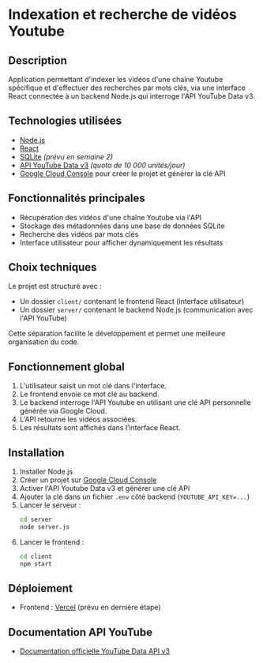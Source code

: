 # Indexation et recherche de vidéos Youtube

## Description
Application permettant d'indexer les vidéos d'une chaîne Youtube spécifique et d'effectuer des recherches par mots clés, via une interface React connectée à un backend Node.js qui interroge l'API YouTube Data v3.

## Technologies utilisées
- [Node.js](https://nodejs.org/)
- [React](https://react.dev/)
- [SQLite](https://www.sqlite.org/) *(prévu en semaine 2)*
- [API YouTube Data v3](https://developers.google.com/youtube/v3/docs?hl=fr) *(quota de 10 000 unités/jour)*
- [Google Cloud Console](https://console.cloud.google.com/) pour créer le projet et générer la clé API

## Fonctionnalités principales
- Récupération des vidéos d'une chaîne Youtube via l'API
- Stockage des métadonnées dans une base de données SQLite
- Recherche des vidéos par mots clés
- Interface utilisateur pour afficher dynamiquement les résultats

## Choix techniques
Le projet est structuré avec :
- Un dossier `client/` contenant le frontend React (interface utilisateur)
- Un dossier `server/` contenant le backend Node.js (communication avec l'API YouTube)

Cette séparation facilite le développement et permet une meilleure organisation du code.

## Fonctionnement global
1. L'utilisateur saisit un mot clé dans l'interface.
2. Le frontend envoie ce mot clé au backend.
3. Le backend interroge l'API Youtube en utilisant une clé API personnelle générée via Google Cloud.
4. L'API retourne les vidéos associées.
5. Les résultats sont affichés dans l’interface React.

## Installation
1. Installer Node.js
2. Créer un projet sur [Google Cloud Console](https://console.cloud.google.com/)
3. Activer l'API Youtube Data v3 et générer une clé API
4. Ajouter la clé dans un fichier `.env` côté backend (`YOUTUBE_API_KEY=...`)
5. Lancer le serveur :
   ```bash
   cd server
   node server.js
   ```
6. Lancer le frontend :
   ```bash
   cd client
   npm start
   ```

## Déploiement
- Frontend : [Vercel](https://vercel.com/) (prévu en dernière étape)

## Documentation API YouTube
- [Documentation officielle YouTube Data API v3](https://developers.google.com/youtube/v3/docs?hl=fr)
